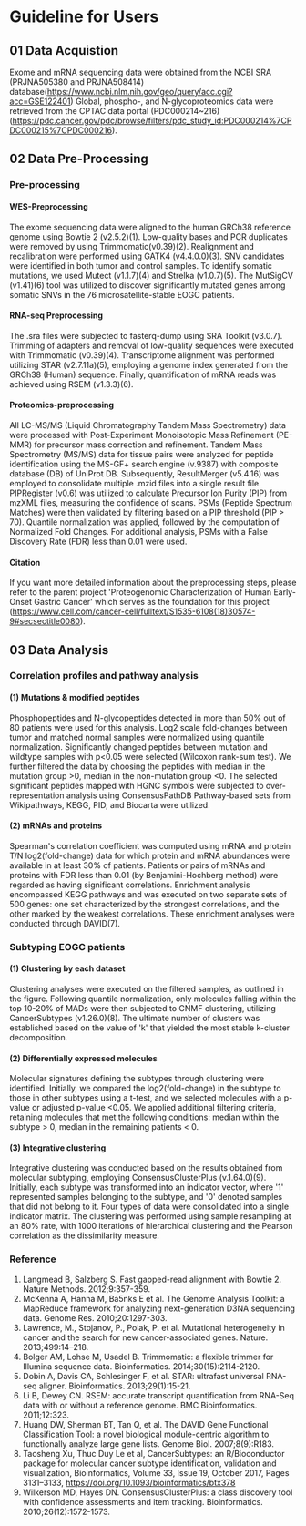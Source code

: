 # Guideline for Users

## 01 Data Acquistion
Exome and mRNA sequencing data were obtained from the NCBI SRA (PRJNA505380 and PRJNA508414) database(https://www.ncbi.nlm.nih.gov/geo/query/acc.cgi?acc=GSE122401)
Global, phospho-, and N-glycoproteomics data were retrieved from the CPTAC data portal (PDC000214~216)(https://pdc.cancer.gov/pdc/browse/filters/pdc_study_id:PDC000214%7CPDC000215%7CPDC000216).

## 02 Data Pre-Processing
### Pre-processing

#### WES-Preprocessing

The exome sequencing data were aligned to the human GRCh38 reference genome using Bowtie 2 (v2.5.2)(1). Low-quality bases and PCR duplicates were removed by using Trimmomatic(v0.39)(2). Realignment and recalibration were performed using GATK4 (v4.4.0.0)(3). SNV candidates were identified in both tumor and control samples. To identify somatic mutations, we used Mutect (v1.1.7)(4) and Strelka (v1.0.7)(5). The MutSigCV (v1.41)(6) tool was utilized to discover significantly mutated genes among somatic SNVs in the 76 microsatellite-stable EOGC patients. 

#### RNA-seq Preprocessing

The .sra files were subjected to fasterq-dump using SRA Toolkit (v3.0.7). Trimming of adapters and removal of low-quality sequences were executed with Trimmomatic (v0.39)(4). Transcriptome alignment was performed utilizing STAR (v2.7.11a)(5), employing a genome index generated from the GRCh38 (Human) sequence. Finally, quantification of mRNA reads was achieved using RSEM (v1.3.3)(6). 

#### Proteomics-preprocessing

All LC-MS/MS (Liquid Chromatography Tandem Mass Spectrometry) data were processed with Post-Experiment Monoisotopic Mass Refinement (PE-MMR) for precursor mass correction and refinement. Tandem Mass Spectrometry (MS/MS) data for tissue pairs were analyzed for peptide identification using the MS-GF+ search engine (v.9387) with composite database (DB) of UniProt DB. Subsequently, ResultMerger (v5.4.16) was employed to consolidate multiple .mzid files into a single result file. PIPRegister (v0.6) was utilized to calculate Precursor Ion Purity (PIP) from mzXML files, measuring the confidence of scans. PSMs (Peptide Spectrum Matches) were then validated by filtering based on a PIP threshold (PIP > 70). Quantile normalization was applied, followed by the computation of Normalized Fold Changes. For additional analysis, PSMs with a False Discovery Rate (FDR) less than 0.01 were used. 

#### Citation
If you want more detailed information about the preprocessing steps, please refer to the parent project 'Proteogenomic Characterization of Human Early-Onset Gastric Cancer' which serves as the foundation for this project (https://www.cell.com/cancer-cell/fulltext/S1535-6108(18)30574-9#secsectitle0080).


## 03 Data Analysis
### Correlation profiles and pathway analysis 

#### (1) Mutations & modified peptides 
Phosphopeptides and N-glycopeptides detected in more than 50% out of 80 patients were used for this analysis. Log2 scale fold-changes between tumor and matched normal samples were normalized using quantile normalization. Significantly changed peptides between mutation and wildtype samples with p<0.05 were selected (Wilcoxon rank-sum test). We further filtered the data by choosing the peptides with median in the mutation group >0, median in the non-mutation group <0.
The selected significant peptides mapped with HGNC symbols were subjected to over-representation analysis using ConsensusPathDB Pathway-based sets from Wikipathways, KEGG, PID, and Biocarta were utilized. 

#### (2) mRNAs and proteins

Spearman's correlation coefficient was computed using mRNA and protein T/N log2(fold-change) data for which protein and mRNA abundances were available in at least 30% of patients. Patients or pairs of mRNAs and proteins with FDR less than 0.01 (by Benjamini-Hochberg method) were regarded as having significant correlations.
Enrichment analysis encompassed KEGG pathways and was executed on two separate sets of 500 genes: one set characterized by the strongest correlations, and the other marked by the weakest correlations. These enrichment analyses were conducted through DAVID(7).


### Subtyping EOGC patients

#### (1) Clustering by each dataset

Clustering analyses were executed on the filtered samples, as outlined in the figure. Following quantile normalization, only molecules falling within the top 10-20% of MADs were then subjected to CNMF clustering, utilizing CancerSubtypes (v1.26.0)(8). The ultimate number of clusters was established based on the value of 'k' that yielded the most stable k-cluster decomposition.

#### (2) Differentially expressed molecules

Molecular signatures defining the subtypes through clustering were identified. Initially, we compared the log2(fold-change) in the subtype to those in other subtypes using a t-test, and we selected molecules with a p-value or adjusted p-value <0.05. We applied additional filtering criteria, retaining molecules that met the following conditions: median within the subtype > 0, median in the remaining patients < 0.

#### (3) Integrative clustering

Integrative clustering was conducted based on the results obtained from molecular subtyping, employing ConsensusClusterPlus (v.1.64.0)(9). Initially, each subtype was transformed into an indicator vector, where '1' represented samples belonging to the subtype, and '0' denoted samples that did not belong to it. Four types of data were consolidated into a single indicator matrix. The clustering was performed using sample resampling at an 80% rate, with 1000 iterations of hierarchical clustering and the Pearson correlation as the dissimilarity measure.


### Reference

1) Langmead B, Salzberg S. Fast gapped-read alignment with Bowtie 2. Nature Methods. 2012;9:357-359.
2) McKenna A, Hanna M, Ba5nks E et al. The Genome Analysis Toolkit: a MapReduce framework for analyzing next-generation D3NA sequencing data. Genome Res. 2010;20:1297-303.
3) Lawrence, M., Stojanov, P., Polak, P. et al. Mutational heterogeneity in cancer and the search for new cancer-associated genes. Nature. 2013;499:14–218.
4)  Bolger AM, Lohse M, Usadel B. Trimmomatic: a flexible trimmer for Illumina sequence data. Bioinformatics. 2014;30(15):2114-2120.
5) Dobin A, Davis CA, Schlesinger F, et al. STAR: ultrafast universal RNA-seq aligner. Bioinformatics. 2013;29(1):15-21.
6) Li B, Dewey CN. RSEM: accurate transcript quantification from RNA-Seq data with or without a reference genome. BMC Bioinformatics. 2011;12:323.
7) Huang DW, Sherman BT, Tan Q, et al. The DAVID Gene Functional Classification Tool: a novel biological module-centric algorithm to functionally analyze large gene lists. Genome Biol. 2007;8(9):R183. 
8) Taosheng Xu, Thuc Duy Le et al, CancerSubtypes: an R/Bioconductor package for molecular cancer subtype identification, validation and visualization, Bioinformatics, Volume 33, Issue 19, October 2017, Pages 3131–3133, https://doi.org/10.1093/bioinformatics/btx378
9) Wilkerson MD, Hayes DN. ConsensusClusterPlus: a class discovery tool with confidence assessments and item tracking. Bioinformatics. 2010;26(12):1572-1573.
